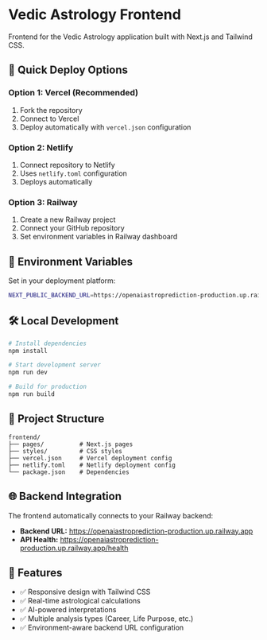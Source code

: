 # Vedic Astrology Frontend

Frontend for the Vedic Astrology application built with Next.js and Tailwind CSS.

## 🚀 Quick Deploy Options

### Option 1: Vercel (Recommended)
1. Fork the repository
2. Connect to Vercel
3. Deploy automatically with `vercel.json` configuration

### Option 2: Netlify  
1. Connect repository to Netlify
2. Uses `netlify.toml` configuration
3. Deploys automatically

### Option 3: Railway
1. Create a new Railway project
2. Connect your GitHub repository
3. Set environment variables in Railway dashboard

## 🔧 Environment Variables

Set in your deployment platform:

```bash
NEXT_PUBLIC_BACKEND_URL=https://openaiastroprediction-production.up.railway.app
```

## 🛠️ Local Development

```bash
# Install dependencies
npm install

# Start development server
npm run dev

# Build for production
npm run build
```

## 📁 Project Structure

```
frontend/
├── pages/          # Next.js pages
├── styles/         # CSS styles
├── vercel.json     # Vercel deployment config
├── netlify.toml    # Netlify deployment config
└── package.json    # Dependencies
```

## 🌐 Backend Integration

The frontend automatically connects to your Railway backend:
- **Backend URL:** https://openaiastroprediction-production.up.railway.app
- **API Health:** https://openaiastroprediction-production.up.railway.app/health

## 📝 Features

- ✅ Responsive design with Tailwind CSS
- ✅ Real-time astrological calculations  
- ✅ AI-powered interpretations
- ✅ Multiple analysis types (Career, Life Purpose, etc.)
- ✅ Environment-aware backend URL configuration